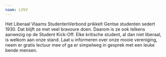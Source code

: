 ```yaml
---
naam: LVSV
---
```

Het Liberaal Vlaams StudentenVerbond prikkelt Gentse studenten sedert 1930. Dat blijft ze met veel bravoure doen. Daarom is ze ook telkens aanwezig op de Student Kick-Off. Elke kritische student, al dan niet liberaal,  is welkom aan onze stand. Laat u informeren over onze mooie vereniging, neem er gratis lectuur mee of ga er simpelweg in gesprek met een leuke bende mensen.
